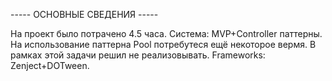 ----- ОСНОВНЫЕ СВЕДЕНИЯ -----

На проект было потрачено 4.5 часа. 
Система: MVP+Controller паттерны. На использование паттерна Pool потребутеся ещё некоторое вермя. В рамках этой задачи решил не реализовывать. 
Frameworks: Zenject+DOTween.
